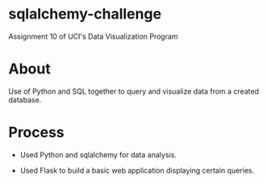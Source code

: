 # sqlalchemy-challenge
Assignment 10 of UCI's Data Visualization Program

# About
Use of Python and SQL together to query and visualize data from a created database.

# Process

* Used Python and sqlalchemy for data analysis.

* Used Flask to build a basic web application displaying certain queries.